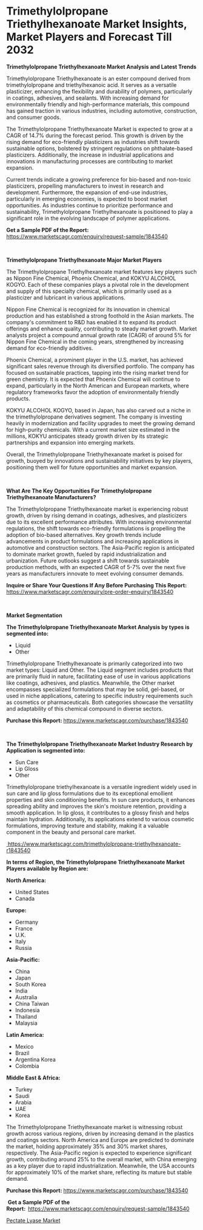<p><h1>Trimethylolpropane Triethylhexanoate Market Insights, Market Players and Forecast Till 2032</h1></p><p><strong>Trimethylolpropane Triethylhexanoate Market Analysis and Latest Trends</strong></p>
<p><p>Trimethylolpropane Triethylhexanoate is an ester compound derived from trimethylolpropane and triethylhexanoic acid. It serves as a versatile plasticizer, enhancing the flexibility and durability of polymers, particularly in coatings, adhesives, and sealants. With increasing demand for environmentally friendly and high-performance materials, this compound has gained traction in various industries, including automotive, construction, and consumer goods.</p><p>The Trimethylolpropane Triethylhexanoate Market is expected to grow at a CAGR of 14.7% during the forecast period. This growth is driven by the rising demand for eco-friendly plasticizers as industries shift towards sustainable options, bolstered by stringent regulations on phthalate-based plasticizers. Additionally, the increase in industrial applications and innovations in manufacturing processes are contributing to market expansion.</p><p>Current trends indicate a growing preference for bio-based and non-toxic plasticizers, propelling manufacturers to invest in research and development. Furthermore, the expansion of end-use industries, particularly in emerging economies, is expected to boost market opportunities. As industries continue to prioritize performance and sustainability, Trimethylolpropane Triethylhexanoate is positioned to play a significant role in the evolving landscape of polymer applications.</p></p>
<p><strong>Get a Sample PDF of the Report:&nbsp;</strong> <a href="https://www.marketscagr.com/enquiry/request-sample/1843540?utm_campaign=2138&utm_medium=2&utm_source=Github&utm_content=ia&utm_term=30012025&utm_id=trimethylolpropane-triethylhexanoate">https://www.marketscagr.com/enquiry/request-sample/1843540</a></p>
<p>&nbsp;</p>
<p><strong>Trimethylolpropane Triethylhexanoate Major Market Players</strong></p>
<p><p>The Trimethylolpropane Triethylhexanoate market features key players such as Nippon Fine Chemical, Phoenix Chemical, and KOKYU ALCOHOL KOGYO. Each of these companies plays a pivotal role in the development and supply of this specialty chemical, which is primarily used as a plasticizer and lubricant in various applications.</p><p>Nippon Fine Chemical is recognized for its innovation in chemical production and has established a strong foothold in the Asian markets. The company's commitment to R&D has enabled it to expand its product offerings and enhance quality, contributing to steady market growth. Market analysts project a compound annual growth rate (CAGR) of around 5% for Nippon Fine Chemical in the coming years, strengthened by increasing demand for eco-friendly additives.</p><p>Phoenix Chemical, a prominent player in the U.S. market, has achieved significant sales revenue through its diversified portfolio. The company has focused on sustainable practices, tapping into the rising market trend for green chemistry. It is expected that Phoenix Chemical will continue to expand, particularly in the North American and European markets, where regulatory frameworks favor the adoption of environmentally friendly products.</p><p>KOKYU ALCOHOL KOGYO, based in Japan, has also carved out a niche in the trimethylolpropane derivatives segment. The company is investing heavily in modernization and facility upgrades to meet the growing demand for high-purity chemicals. With a current market size estimated in the millions, KOKYU anticipates steady growth driven by its strategic partnerships and expansion into emerging markets.</p><p>Overall, the Trimethylolpropane Triethylhexanoate market is poised for growth, buoyed by innovations and sustainability initiatives by key players, positioning them well for future opportunities and market expansion.</p></p>
<p>&nbsp;</p>
<p><strong>What Are The Key Opportunities For Trimethylolpropane Triethylhexanoate Manufacturers?</strong></p>
<p><p>The Trimethylolpropane Triethylhexanoate market is experiencing robust growth, driven by rising demand in coatings, adhesives, and plasticizers due to its excellent performance attributes. With increasing environmental regulations, the shift towards eco-friendly formulations is propelling the adoption of bio-based alternatives. Key growth trends include advancements in product formulations and increasing applications in automotive and construction sectors. The Asia-Pacific region is anticipated to dominate market growth, fueled by rapid industrialization and urbanization. Future outlooks suggest a shift towards sustainable production methods, with an expected CAGR of 5-7% over the next five years as manufacturers innovate to meet evolving consumer demands.</p></p>
<p><strong>Inquire or Share Your Questions If Any Before Purchasing This Report:</strong> <a href="https://www.marketscagr.com/enquiry/pre-order-enquiry/1843540?utm_campaign=2138&utm_medium=2&utm_source=Github&utm_content=ia&utm_term=30012025&utm_id=trimethylolpropane-triethylhexanoate">https://www.marketscagr.com/enquiry/pre-order-enquiry/1843540</a></p>
<p>&nbsp;</p>
<p><strong>Market Segmentation</strong></p>
<p><strong>The Trimethylolpropane Triethylhexanoate Market Analysis by types is segmented into:</strong></p>
<p><ul><li>Liquid</li><li>Other</li></ul></p>
<p><p>Trimethylolpropane Triethylhexanoate is primarily categorized into two market types: Liquid and Other. The Liquid segment includes products that are primarily fluid in nature, facilitating ease of use in various applications like coatings, adhesives, and plastics. Meanwhile, the Other market encompasses specialized formulations that may be solid, gel-based, or used in niche applications, catering to specific industry requirements such as cosmetics or pharmaceuticals. Both categories showcase the versatility and adaptability of this chemical compound in diverse sectors.</p></p>
<p><strong>Purchase this Report:&nbsp;</strong><a href="https://www.marketscagr.com/purchase/1843540?utm_campaign=2138&utm_medium=2&utm_source=Github&utm_content=ia&utm_term=30012025&utm_id=trimethylolpropane-triethylhexanoate">https://www.marketscagr.com/purchase/1843540</a></p>
<p>&nbsp;</p>
<p><strong>The Trimethylolpropane Triethylhexanoate Market Industry Research by Application is segmented into:</strong></p>
<p><ul><li>Sun Care</li><li>Lip Gloss</li><li>Other</li></ul></p>
<p><p>Trimethylolpropane triethylhexanoate is a versatile ingredient widely used in sun care and lip gloss formulations due to its exceptional emollient properties and skin conditioning benefits. In sun care products, it enhances spreading ability and improves the skin's moisture retention, providing a smooth application. In lip gloss, it contributes to a glossy finish and helps maintain hydration. Additionally, its applications extend to various cosmetic formulations, improving texture and stability, making it a valuable component in the beauty and personal care market.</p></p>
<p><a href="https://www.marketscagr.com/trimethylolpropane-triethylhexanoate-r1843540?utm_campaign=2138&utm_medium=2&utm_source=Github&utm_content=ia&utm_term=30012025&utm_id=trimethylolpropane-triethylhexanoate">&nbsp;https://www.marketscagr.com/trimethylolpropane-triethylhexanoate-r1843540</a></p>
<p><strong>In terms of Region, the Trimethylolpropane Triethylhexanoate Market Players available by Region are:</strong></p>
<p>
    <p> <strong> North America: </strong>
        <ul>
            <li>United States</li>
            <li>Canada</li>
        </ul>
        </p> 
    <p> <strong> Europe: </strong>
        <ul>
            <li>Germany</li>
            <li>France</li>
            <li>U.K.</li>
            <li>Italy</li>
            <li>Russia</li>
        </ul>
        </p> 
    <p> <strong> Asia-Pacific: </strong>
        <ul>
            <li>China</li>
            <li>Japan</li>
            <li>South Korea</li>
            <li>India</li>
            <li>Australia</li>
            <li>China Taiwan</li>
            <li>Indonesia</li>
            <li>Thailand</li>
            <li>Malaysia</li>
        </ul>
        </p> 
    <p> <strong> Latin America: </strong>
        <ul>
            <li>Mexico</li>
            <li>Brazil</li>
            <li>Argentina Korea</li>
            <li>Colombia</li>
        </ul>
        </p> 
    <p> <strong> Middle East & Africa: </strong>
        <ul>
            <li>Turkey</li>
            <li>Saudi</li>
            <li>Arabia</li>
            <li>UAE</li>
            <li>Korea</li>
        </ul>
    </p>
    </p>
<p><p>The Trimethylolpropane Triethylhexanoate market is witnessing robust growth across various regions, driven by increasing demand in the plastics and coatings sectors. North America and Europe are predicted to dominate the market, holding approximately 35% and 30% market shares, respectively. The Asia-Pacific region is expected to experience significant growth, contributing around 25% to the overall market, with China emerging as a key player due to rapid industrialization. Meanwhile, the USA accounts for approximately 10% of the market share, reflecting its mature but stable demand.</p></p>
<p><strong>Purchase this Report: </strong><a href="https://www.marketscagr.com/purchase/1843540?utm_campaign=2138&utm_medium=2&utm_source=Github&utm_content=ia&utm_term=30012025&utm_id=trimethylolpropane-triethylhexanoate">https://www.marketscagr.com/purchase/1843540</a></p>
<p>&nbsp;<strong>Get a Sample PDF of the Report:&nbsp;&nbsp;</strong><a href="https://www.marketscagr.com/enquiry/request-sample/1843540?utm_campaign=2138&utm_medium=2&utm_source=Github&utm_content=ia&utm_term=30012025&utm_id=trimethylolpropane-triethylhexanoate">https://www.marketscagr.com/enquiry/request-sample/1843540</a></p>
<p><strong></strong></p>
<p><p><a href="https://github.com/joannesouthgate/Market-Research-Report-List-5/blob/main/pectate-lyase-market.md?utm_campaign=2138&utm_medium=2&utm_source=Github&utm_content=ia&utm_term=30012025&utm_id=trimethylolpropane-triethylhexanoate">Pectate Lyase Market</a></p></p>